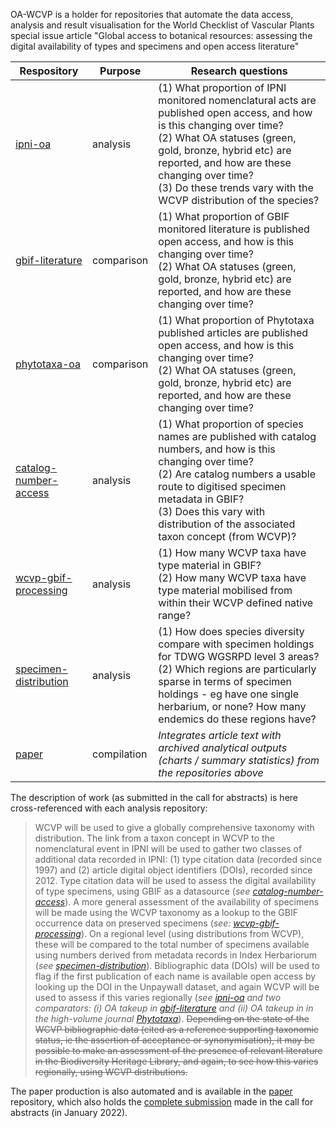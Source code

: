 OA-WCVP is a holder for repositories that automate the data access, analysis and result visualisation for the World Checklist of Vascular Plants special issue article "Global access to botanical resources: assessing the digital availability of types and specimens and open access literature"

| Respository |Purpose|Research questions |
|-------------------|---------|-------------|
|[ipni-oa](https://github.com/OA-WCVP/ipni-oa)|analysis|(1) What proportion of IPNI monitored nomenclatural acts are published open access, and how is this changing over time? <br/>(2) What OA statuses (green, gold, bronze, hybrid etc) are reported, and how are these changing over time? <br/>(3) Do these trends vary with the WCVP distribution of the species?|
|[gbif-literature](https://github.com/OA-WCVP/gbif-literature)|comparison|(1) What proportion of GBIF monitored literature is published open access, and how is this changing over time? <br/>(2) What OA statuses (green, gold, bronze, hybrid etc) are reported, and how are these changing over time?|
|[phytotaxa-oa](https://github.com/OA-WCVP/phytotaxa-oa)|comparison|(1) What proportion of Phytotaxa published articles are published open access, and how is this changing over time? <br/>(2) What OA statuses (green, gold, bronze, hybrid etc) are reported, and how are these changing over time?|
|[catalog-number-access](https://github.com/OA-WCVP/catalog-number-access)|analysis|(1) What proportion of species names are published with catalog numbers, and how is this changing over time?<br/>(2) Are catalog numbers a usable route to digitised specimen metadata in GBIF?<br/>(3) Does this vary with distribution of the associated taxon concept (from WCVP)?|
|[wcvp-gbif-processing](https://github.com/OA-WCVP/wcvp-gbif-processing)|analysis|(1) How many WCVP taxa have type material in GBIF?<br/>(2) How many WCVP taxa have type material mobilised from within their WCVP defined native range?|
|[specimen-distribution](https://github.com/OA-WCVP/specimen-distribution)|analysis|(1) How does species diversity compare with specimen holdings for TDWG WGSRPD level 3 areas? <br/>(2) Which regions are particularly sparse in terms of specimen holdings - eg have one single herbarium, or none? How many endemics do these regions have?|
|[paper](https://github.com/OA-WCVP/paper)|compilation|*Integrates article text with archived analytical outputs (charts / summary statistics) from the repositories above*|

The description of work (as submitted in the call for abstracts) is here cross-referenced with each analysis repository:

> WCVP will be used to give a globally comprehensive taxonomy with distribution. The link from a taxon concept in WCVP to the nomenclatural event in IPNI will be used to gather two classes of additional data recorded in IPNI: (1) type citation data (recorded since 1997) and (2) article digital object identifiers (DOIs), recorded since 2012. Type citation data will be used to assess the digital availability of type specimens, using GBIF as a datasource (*see [catalog-number-access](https://github.com/OA-WCVP/catalog-number-access)*). A more general assessment of the availability of specimens will be made using the WCVP taxonomy as a lookup to the GBIF occurrence data on preserved specimens (*see: [wcvp-gbif-processing](https://github.com/OA-WCVP/wcvp-gbif-processing)*). On a regional level (using distributions from WCVP), these will be compared to the total number of specimens available using numbers derived from metadata records in Index Herbariorum (*see [specimen-distribution](https://github.com/OA-WCVP/specimen-distribution)*). Bibliographic data (DOIs) will be used to flag if the first publication of each name is available open access by looking up the DOI in the Unpaywall dataset, and again WCVP will be used to assess if this varies regionally (*see [ipni-oa](https://github.com/OA-WCVP/ipni-oa) and two comparators: (i) OA takeup in [gbif-literature](https://github.com/OA-WCVP/gbif-literature) and (ii) OA takeup in in the high-volume journal [Phytotaxa](https://github.com/OA-WCVP/phytotaxa-oa)*). ~~Depending on the state of the WCVP bibliographic data (cited as a reference supporting taxonomic status, ie the assertion of acceptance or synonymisation), it may be possible to make an assessment of the presence of relevant literature in the Biodiversity Heritage Library, and again, to see how this varies regionally, using WCVP distributions.~~

The paper production is also automated and is available in the [paper](https://github.com/OA-WCVP/paper) repository, which also holds the [complete submission](https://github.com/OA-WCVP/paper/blob/main/abstract-submission-info.md) made in the call for abstracts (in January 2022).
